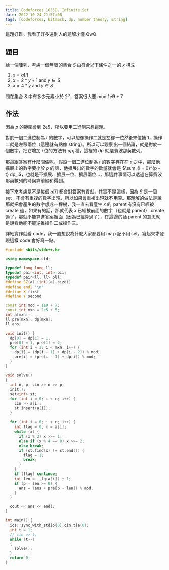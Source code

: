 ```yaml
---
title: Codeforces 1635D. Infinite Set
date: 2022-10-24 21:57:08
tags: [Codeforces, bitmask, dp, number theory, string]
---
```


這題好難，我看了好多遍別人的題解才懂 QwQ

## 題目

給一個陣列，考慮一個無限的集合 $S$ 由符合以下條件之一的 $x$ 構成

1. $x = a[i]$
2. $x = 2 * y + 1$ and $y \in S$
3. $x = 4 * y$ and $y \in S$

問在集合 $S$ 中有多少元素小於 $2^p$，答案很大要 mod $1e9+7$

## 作法

因為 $p$ 的範圍會到 2e5，所以要用二進制來想這題。

對於一個二進位制為 $t$ 的數字，可以想像操作二就是左移一位然後末位補 1，操作二就是左移兩位（這邊就有點像 string）。所以可以觀察出一個結論，就是對於一個數字，把它增加 $i$ 位的方法有 $dp_i$ 種，這裡的 $dp$ 就是費波那契數列。

那這跟答案有什麼關係呢，假設一個二進位制為 $t$ 的數字存在在 $a$ 之中，那麼他擴展出的數字要小於 $p$ 的話，他擴展出的數字的數量就會是 $\sum_{i = 0}^{p - t} dp_i$，也就是不擴展、擴展一位、擴展兩位...，那這件事情可以透過在算費波那契數列的時候算前綴和得到。

接下來考慮是不是每個 $a[i]$ 都會對答案有貢獻，其實不是這樣，因為 $S$ 是一個 set，不會有重複的數字出現，所以如果會重複出現就不用算。那題解的做法是說那就把會產生的數字想成一棵樹，我一直去看產生 $x$ 的 parent 有沒有已經被 create 過，如果有的話，那就代表 $x$ 已經被前面的數字（也就是 parent） create 過了，那就不能算進答案裡面（因為已經算過了），在這邊的話 parent 的意思就是說看他能不能逆推操作二或操作三。

詳細實作就看 code，我一直想說為什麼大家都要用 map 記不用 set，寫起來才發現這樣 code 會好寫一點。

```cpp
#include <bits/stdc++.h>

using namespace std;

typedef long long ll;
typedef pair<int, int> pii;
typedef pair<ll, ll> pll;
#define SZ(a) (int)(a).size()
#define endl '\n'
#define X first
#define Y second

const int mod = 1e9 + 7;
const int mxn = 2e5 + 5;
int a[mxn];
ll pre[mxn], dp[mxn];
ll ans;

void init() {
  dp[0] = dp[1] = 1;
  pre[0] = 1, pre[1] = 2;
  for (int i = 2; i < mxn; i++) {
    dp[i] = (dp[i - 1] + dp[i - 2]) % mod;
    pre[i] = (pre[i - 1] + dp[i]) % mod;
  }
}

void solve()
{
  int n, p; cin >> n >> p; 
  init();
  set<int> st;
  for (int i = 0; i < n; i++) {
    cin >> a[i];
    st.insert(a[i]);
  }
  
  for (int i = 0; i < n; i++) {
    int flag = 0, x = a[i];
    while (x) {
      if (x % 2) x >>= 1;
      else if (x % 4 == 0) x >>= 2;
      else break;
      if (st.find(x) != st.end()) {
        flag = 1;
        break;
      }
    }
    if (flag) continue;
    int len = __lg(a[i]) + 1;
    if (p - len >= 0) {
      ans = (ans + pre[p - len]) % mod;
    }
  }

  cout << ans << endl;
}

int main() {
  ios::sync_with_stdio(0);cin.tie(0);
  int t = 1;
  // cin >> t;
  while (t--)
  {
    solve(); 
  }
  return 0;
}
```
